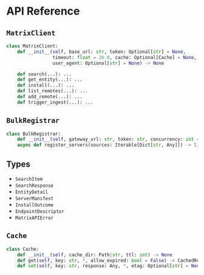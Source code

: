 # API Reference

## `MatrixClient`

```python
class MatrixClient:
    def __init__(self, base_url: str, token: Optional[str] = None,
                 timeout: float = 20.0, cache: Optional[Cache] = None,
                 user_agent: Optional[str] = None) -> None

    def search(...): ...
    def get_entity(...): ...
    def install(...): ...
    def list_remotes(...): ...
    def add_remote(...): ...
    def trigger_ingest(...): ...
```

## `BulkRegistrar`

```python
class BulkRegistrar:
    def __init__(self, gateway_url: str, token: str, concurrency: int = 50)
    async def register_servers(sources: Iterable[Dict[str, Any]]) -> list
```

## Types

* `SearchItem`
* `SearchResponse`
* `EntityDetail`
* `ServerManifest`
* `InstallOutcome`
* `EndpointDescriptor`
* `MatrixAPIError`

## `Cache`

```python
class Cache:
    def __init__(self, cache_dir: Path|str, ttl: int) -> None
    def get(self, key: str, *, allow_expired: bool = False) -> CachedResponse|None
    def set(self, key: str, response: Any, *, etag: Optional[str] = None) -> None
```
